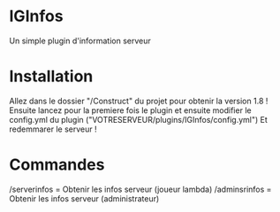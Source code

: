 # IGInfos
Un simple plugin d'information serveur

# Installation

Allez dans le dossier "/Construct" du projet pour obtenir la version 1.8 !
Ensuite lancez pour la premiere fois le plugin et ensuite modifier le config.yml du plugin ("VOTRESERVEUR/plugins/IGInfos/config.yml")
Et redemmarer le serveur !

# Commandes

/serverinfos = Obtenir les infos serveur (joueur lambda)
/adminsrinfos = Obtenir les infos serveur (administrateur)

